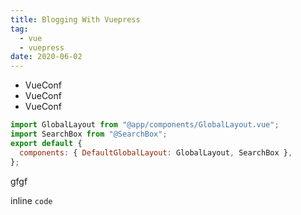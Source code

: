 ```yaml
---
title: Blogging With Vuepress
tag:
  - vue
  - vuepress
date: 2020-06-02
---
```


- VueConf
- VueConf
- VueConf

```js
import GlobalLayout from "@app/components/GlobalLayout.vue";
import SearchBox from "@SearchBox";
export default {
  components: { DefaultGlobalLayout: GlobalLayout, SearchBox },
};
```

gfgf

inline `code`
